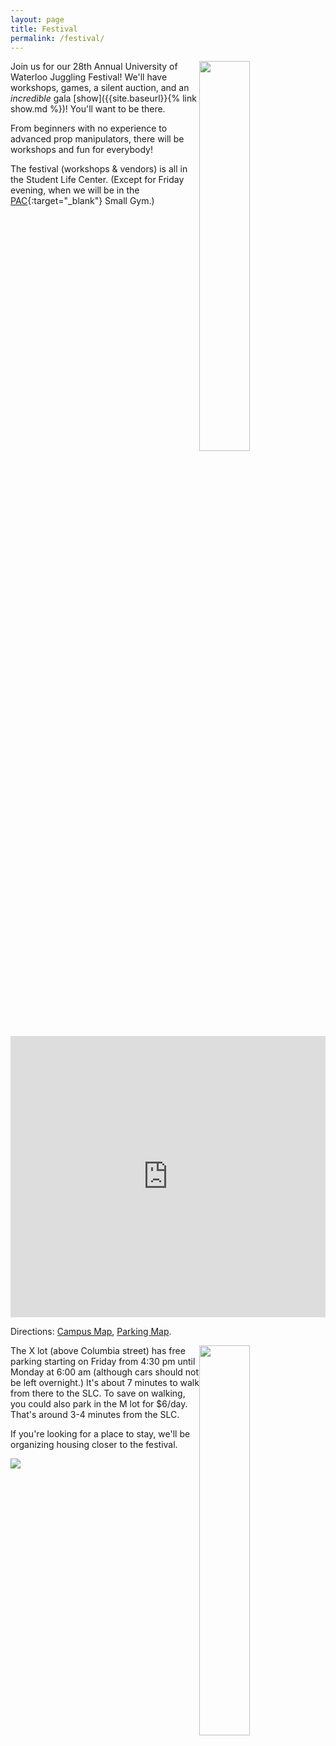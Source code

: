 ```yaml
---
layout: page
title: Festival
permalink: /festival/
---
```


<img style="width:40%;float:right" src="../assets/noodles.jpg">

Join us for our 28th Annual University of Waterloo Juggling Festival! We'll have workshops, games, a silent auction, and an _incredible_ gala [show]({{site.baseurl}}{% link show.md %})! You'll want to be there.

From beginners with no experience to advanced prop manipulators, there will be workshops and fun for everybody! 

The festival (workshops & vendors) is all in the Student Life Center. (Except for Friday evening, when we will be in the [PAC](https://goo.gl/maps/eQWgCLZ1NXTjcr6AA){:target="_blank"} Small Gym.)

<iframe src="https://www.google.com/maps/embed?pb=!1m18!1m12!1m3!1d2895.4657844240724!2d-80.54754104945081!3d43.47174897206149!2m3!1f0!2f0!3f0!3m2!1i1024!2i768!4f13.1!3m3!1m2!1s0x882bf6aa22c64d8b%3A0x6a103714f7b2accf!2sStudent%20Life%20Centre!5e0!3m2!1sen!2sca!4v1576512607099!5m2!1sen!2sca" width="100%" height="450" frameborder="0" style="border:0;" allowfullscreen=""></iframe>

Directions: [Campus Map](https://uwaterloo.ca/map/), [Parking Map](https://uwaterloo.ca/map/pdf/map_colour.pdf).

<img style="width:40%;float:right" src="../assets/workshop.jpg">

The X lot (above Columbia street) has free parking starting on Friday from 4:30 pm until Monday at 6:00 am (although cars should not be left overnight.) It's about 7 minutes to walk from there to the SLC. To save on walking, you could also park in the M lot for $6/day. That's around 3-4 minutes from the SLC.

If you're looking for a place to stay, we'll be organizing housing closer to the festival.

<img src="../assets/volleyclub_full.jpg">